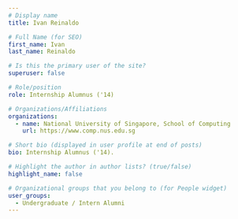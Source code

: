 ```yaml
---
# Display name
title: Ivan Reinaldo

# Full Name (for SEO) 
first_name: Ivan
last_name: Reinaldo

# Is this the primary user of the site?
superuser: false

# Role/position
role: Internship Alumnus ('14)

# Organizations/Affiliations
organizations:
  - name: National University of Singapore, School of Computing
    url: https://www.comp.nus.edu.sg

# Short bio (displayed in user profile at end of posts)
bio: Internship Alumnus ('14). 

# Highlight the author in author lists? (true/false)
highlight_name: false

# Organizational groups that you belong to (for People widget)
user_groups:
  - Undergraduate / Intern Alumni
---
```

